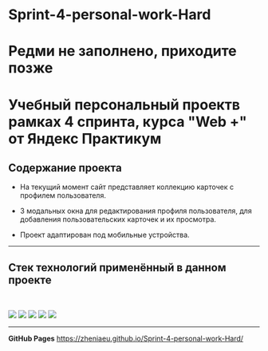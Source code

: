 # Sprint-4-personal-work-Hard

# **Редми не заполнено, приходите позже**

# **Учебный персональный проектв рамках 4 спринта, курса "Web +" от Яндекс Практикум**


## **Содержание проекта**  

+ На текущий момент сайт представляет коллекцию карточек с профилем пользователя.

+ 3 модальных окна для редактирования профиля пользователя, для добавления пользовательских карточек и их просмотра.

+ Проект адаптирован под мобильные устройства.


___
## **Cтек технологий применённый в данном проекте**  
<br>

![](https://img.shields.io/badge/&zwnj;-JavaScript-informational?style=flat&logo=JavaScript&logoColor=yellow&color=2bbc8a)   ![](https://img.shields.io/badge/&zwnj;-Scss-informational?style=flat&logo=Sass&logoColor=cc6699&color=2bbc8a)   ![](https://img.shields.io/badge/&zwnj;-HTML5-informational?style=flat&logo=HTML5&logoColor=yellowwhite&color=2bbc8a)   ![](https://img.shields.io/badge/&zwnj;-CSS3-informational?style=flat&logo=CSS3&logoColor=00aeff&color=2bbc8a)   ![](https://img.shields.io/badge/&zwnj;-BEM____Nested-informational?style=flat&logo=BEM&logoColor=white&color=2bbc8a)   

___
**GitHub Pages** 
https://zheniaeu.github.io/Sprint-4-personal-work-Hard/